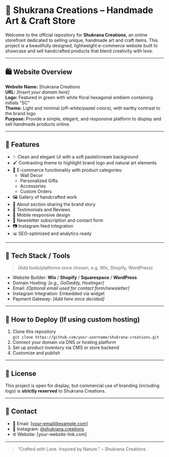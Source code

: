 # 🌿 Shukrana Creations – Handmade Art & Craft Store

Welcome to the official repository for **Shukrana Creations**, an online storefront dedicated to selling unique, handmade art and craft items. This project is a beautifully designed, lightweight e-commerce website built to showcase and sell handcrafted products that blend creativity with love.

---

## 🛍 Website Overview

**Website Name:** Shukrana Creations  
**URL:** _[Insert your domain here]_  
**Logo:** Featured in green with white floral hexagonal emblem containing initials "SC"  
**Theme:** Light and minimal (off-white/pastel colors), with earthy contrast to the brand logo  
**Purpose:** Provide a simple, elegant, and responsive platform to display and sell handmade products online.

---

## 🎨 Features

- ✨ Clean and elegant UI with a soft pastel/cream background
- 🖌 Contrasting theme to highlight brand logo and natural art elements
- 🛒 E-commerce functionality with product categories:
  - Wall Decor
  - Personalized Gifts
  - Accessories
  - Custom Orders
- 🖼 Gallery of handcrafted work
- 📖 About section sharing the brand story
- 💬 Testimonials and Reviews
- 📱 Mobile responsive design
- 📩 Newsletter subscription and contact form
- 📷 Instagram feed integration
- 📊 SEO-optimized and analytics ready

---

## 🧰 Tech Stack / Tools

> (Add tools/platforms once chosen, e.g. Wix, Shopify, WordPress)

- Website Builder: **Wix** / **Shopify** / **Squarespace** / **WordPress**
- Domain Hosting: _[e.g., GoDaddy, Hostinger]_
- Email: _[Optional email used for contact form/newsletter]_
- Instagram Integration: Embedded via widget
- Payment Gateway: _[Add here once decided]_

---

## 🚀 How to Deploy (If using custom hosting)

1. Clone this repository  
   `git clone https://github.com/your-username/shukrana-creations.git`
2. Connect your domain via DNS or hosting platform
3. Set up product inventory via CMS or store backend
4. Customize and publish

---

## 📄 License

This project is open for display, but commercial use of branding (including logo) is **strictly reserved** to Shukrana Creations.

---

## 💌 Contact

- 📧 Email: [your-email@example.com]  
- 📱 Instagram: [@shukrana.creations](https://instagram.com/shukrana.creations)  
- 🌐 Website: [your-website-link.com]

---

> “Crafted with Love. Inspired by Nature.” – Shukrana Creations

